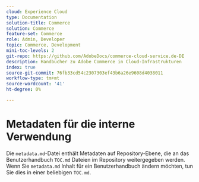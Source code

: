 ```yaml
---
cloud: Experience Cloud
type: Documentation
solution-title: Commerce
solution: Commerce
feature-set: Commerce
role: Admin, Developer
topic: Commerce, Development
mini-toc-levels: 2
git-repo: https://github.com/AdobeDocs/commerce-cloud-service.de-DE
description: Handbücher zu Adobe Commerce in Cloud-Infrastrukturen
index: true
source-git-commit: 76fb33cd54c2307303ef43b6a26e9608d4038011
workflow-type: tm+mt
source-wordcount: '41'
ht-degree: 0%

---
```



# Metadaten für die interne Verwendung

Die `metadata.md`-Datei enthält Metadaten auf Repository-Ebene, die an das Benutzerhandbuch `TOC.md` Dateien im Repository weitergegeben werden. Wenn Sie `metadata.md` Inhalt für ein Benutzerhandbuch ändern möchten, tun Sie dies in einer beliebigen `TOC.md`.
